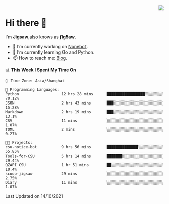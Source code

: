 <a href="#">
  <img align="right" src="https://github-readme-stats.vercel.app/api?username=j1g5awi&count_private=true&show_icons=true&title_color=80070B&text_color=B3B3B3&bg_color=212121&icon_color=80070B" />
</a>

# Hi there 👋

I'm **Jigsaw**,also knows as **j1g5aw**.

- 🔭 I’m currently working on [Nonebot](https://github.com/nonebot).
- 🌱 I’m currently learning Go and Python.
- 📫 How to reach me: [Blog](https://blog.maddestroyer.xyz/).

<!--START_SECTION:waka-->
📊 **This Week I Spent My Time On** 

```text
⌚︎ Time Zone: Asia/Shanghai

💬 Programming Languages: 
Python                   12 hrs 28 mins      █████████████████░░░░░░░░   70.12% 
JSON                     2 hrs 43 mins       ███░░░░░░░░░░░░░░░░░░░░░░   15.28% 
Markdown                 2 hrs 19 mins       ███░░░░░░░░░░░░░░░░░░░░░░   13.1% 
CSV                      11 mins             ░░░░░░░░░░░░░░░░░░░░░░░░░   1.07% 
TOML                     2 mins              ░░░░░░░░░░░░░░░░░░░░░░░░░   0.27%

🐱‍💻 Projects: 
csu-notice-bot           9 hrs 56 mins       ██████████████░░░░░░░░░░░   55.85% 
Tools-for-CSU            5 hrs 14 mins       ███████░░░░░░░░░░░░░░░░░░   29.44% 
QZAPI_CSU                1 hr 51 mins        ██░░░░░░░░░░░░░░░░░░░░░░░   10.4% 
scoop-jigsaw             29 mins             ░░░░░░░░░░░░░░░░░░░░░░░░░   2.75% 
Diary                    11 mins             ░░░░░░░░░░░░░░░░░░░░░░░░░   1.07%

```


 Last Updated on 14/10/2021
<!--END_SECTION:waka-->
